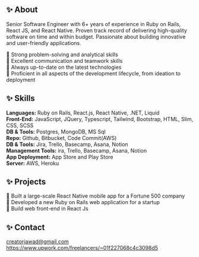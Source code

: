 ## ✨ About
Senior Software Engineer with 6+ years of experience in Ruby on Rails, React JS, and React Native. Proven track record of delivering high-quality software on time and within budget. Passionate about building innovative and user-friendly applications.

🌱 Strong problem-solving and analytical skills <br>
🌱 Excellent communication and teamwork skills <br>
🌱 Always up-to-date on the latest technologies <br>
🌱 Proficient in all aspects of the development lifecycle, from ideation to deployment <br>

## ✨ Skills
**Languages:** Ruby on Rails, React.js, React Native, .NET, Liquid <br>
**Front-End:** JavaScript, JQuery, Typescript, Tailwind, Bootstrap, HTML, Slim, CSS, SCSS <br>
**DB & Tools:** Postgres, MongoDB, MS Sql <br>
**Repo:** Github, Bitbucket, Code Commit(AWS) <br>
**DB & Tools:** Jira, Trello, Basecamp, Asana, Notion <br>
**Management Tools:** ira, Trello, Basecamp, Asana, Notion <br>
**App Deployment:** App Store and Play Store <br>
**Server:** AWS, Heroku <br>

## ✨ Projects
🌱 Built a large-scale React Native mobile app for a Fortune 500 company  <br>
🌱 Developed a new Ruby on Rails web application for a startup  <br>
🌱 Build web front-end in React Js  <br>

## ✨ Contact
creatorjawad@gmail.com <br>
https://www.upwork.com/freelancers/~01f227068c4c3098d5 <br>
